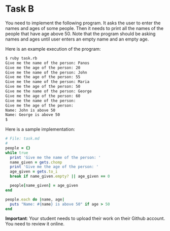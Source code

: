# Task B 

You need to implement the following program. It asks the user to enter the names
and ages of some people. Then it needs to print all the names of the people that have
age above 50. Note that the program should be asking names and ages until user enters
an empty name and an empty age.

Here is an example execution of the program:

``` bash
$ ruby task.rb
Give me the name of the person: Panos
Give me the age of the person: 20
Give me the name of the person: John
Give me the age of the person: 55
Give me the name of the person: Maria
Give me the age of the person: 50
Give me the name of the person: George
Give me the age of the person: 60
Give me the name of the person: 
Give me the age of the person: 
Name: John is above 50
Name: George is above 50
$
```

Here is a sample implementation:

``` ruby
# File: task.md
#
people = {}
while true
  print 'Give me the name of the person: '
  name_given = gets.chomp
  print 'Give me the age of the person: '
  age_given = gets.to_i
  break if name_given.empty? || age_given == 0

  people[name_given] = age_given
end

people.each do |name, age|
  puts "Name: #{name} is above 50" if age > 50
end
```

**Important**: Your student needs to upload their work on their Github account. You need to review it online.
